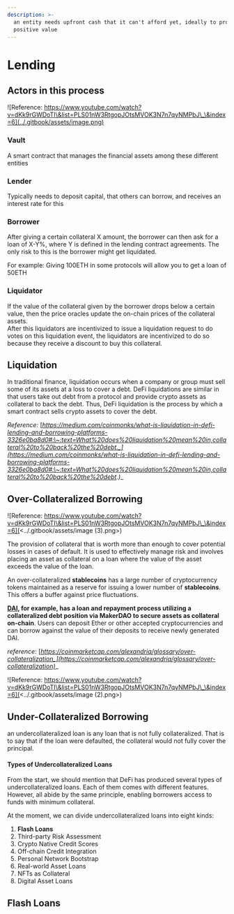 ```yaml
---
description: >-
  an entity needs upfront cash that it can't afford yet, ideally to produce
  positive value
---
```


# Lending

## Actors in this process

![Reference: https://www.youtube.com/watch?v=dKk9rGWDoTI\&list=PLS01nW3RtgopJOtsMVOK3N7n7qyNMPbJ\_\&index=6](../.gitbook/assets/image.png)

### Vault

A smart contract that manages the financial assets among these different entities

### Lender

Typically needs to deposit capital, that others can borrow, and receives an interest rate for this

### Borrower

After giving a certain collateral X amount, the borrower can then ask for a loan of X-Y%, where Y is defined in the lending contract agreements. The only risk to this is the borrower might get liquidated.

For example: Giving 100ETH in some protocols will allow you to get a loan of 50ETH

### Liquidator

If the value of the collateral given by the borrower drops below a certain value, then the price oracles update the on-chain prices of the collateral assets.\
After this liquidators are incentivized to issue a liquidation request to do votes on this liquidation event, the liquidators are incentivized to do so because they receive a discount to buy this collateral.

## Liquidation

In traditional finance, liquidation occurs when a company or group must sell some of its assets at a loss to cover a debt. DeFi liquidations are similar in that users take out debt from a protocol and provide crypto assets as collateral to back the debt. Thus, DeFi liquidation is the process by which a smart contract sells crypto assets to cover the debt.

_Reference:_ [_https://medium.com/coinmonks/what-is-liquidation-in-defi-lending-and-borrowing-platforms-3326e0ba8d0#:\~:text=What%20does%20liquidation%20mean%20in,collateral%20to%20back%20the%20debt._](https://medium.com/coinmonks/what-is-liquidation-in-defi-lending-and-borrowing-platforms-3326e0ba8d0#:\~:text=What%20does%20liquidation%20mean%20in,collateral%20to%20back%20the%20debt.)__

## Over-Collateralized Borrowing

![Reference: https://www.youtube.com/watch?v=dKk9rGWDoTI\&list=PLS01nW3RtgopJOtsMVOK3N7n7qyNMPbJ\_\&index=6](<../.gitbook/assets/image (3).png>)

The provision of collateral that is worth more than enough to cover potential losses in cases of default. It is used to effectively manage risk and involves placing an asset as collateral on a loan where the value of the asset exceeds the value of the loan.

An over-collateralized **stablecoins** has a large number of cryptocurrency tokens maintained as a reserve for issuing a lower number of **stablecoins**. This offers a buffer against price fluctuations.

[**DAI**](https://coinmarketcap.com/currencies/multi-collateral-dai/)**, for example, has a loan and repayment process utilizing a collateralized debt position via MakerDAO to secure assets as collateral on-chain**. Users can deposit Ether or other accepted cryptocurrencies and can borrow against the value of their deposits to receive newly generated DAI.&#x20;

_reference:_ [_https://coinmarketcap.com/alexandria/glossary/over-collateralization_](https://coinmarketcap.com/alexandria/glossary/over-collateralization)__

![Reference: https://www.youtube.com/watch?v=dKk9rGWDoTI\&list=PLS01nW3RtgopJOtsMVOK3N7n7qyNMPbJ\_\&index=6](<../.gitbook/assets/image (2).png>)

## Under-Collateralized Borrowing

an undercollateralized loan is any loan that is not fully collateralized. That is to say that if the loan were defaulted, the collateral would not fully cover the principal.

#### Types of Undercollateralized Loans

From the start, we should mention that DeFi has produced several types of undercollateralized loans. Each of them comes with different features. However, all abide by the same principle, enabling borrowers access to funds with minimum collateral.

At the moment, we can divide undercollateralized loans into eight kinds:

1. **Flash Loans**
2. Third-party Risk Assessment
3. Crypto Native Credit Scores
4. Off-chain Credit Integration
5. Personal Network Bootstrap
6. Real-world Asset Loans
7. NFTs as Collateral
8. Digital Asset Loans

## Flash Loans

